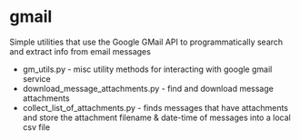 # gmail
Simple utilities that use the Google GMail API to programmatically search and extract info from email messages
* gm_utils.py - misc utility methods for interacting with google gmail service
* download_message_attachments.py - find and download message attachments
* collect_list_of_attachments.py - finds messages that have attachments and store the attachment filename & date-time of messages into a local csv file 
